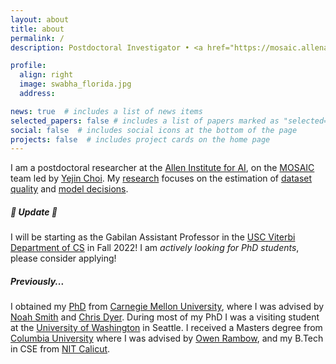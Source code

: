 ```yaml
---
layout: about
title: about
permalink: /
description: Postdoctoral Investigator • <a href="https://mosaic.allenai.org/">MOSAIC</a> • <a href="https://allenai.org/">Allen Institute for AI</a>

profile:
  align: right
  image: swabha_florida.jpg
  address:

news: true  # includes a list of news items
selected_papers: false # includes a list of papers marked as "selected={true}"
social: false  # includes social icons at the bottom of the page
projects: false  # includes project cards on the home page
---
```



I am a postdoctoral researcher at the [Allen Institute for AI](https://allenai.org/), on the [MOSAIC](https://mosaic.allenai.org/) team led by [Yejin Choi](https://homes.cs.washington.edu/~yejin/).
My [research]() focuses on the estimation of [dataset quality](https://arxiv.org/abs/2009.10795) and [model decisions](https://arxiv.org/abs/2103.01378).
<!-- *Good biases*, such as [structural inductive biases](https://www.aclweb.org/anthology/D18-1412) help language understanding - check out my [PhD thesis](/assets/pdf/swabha_thesis.pdf) on these. -->
<!-- But biases can be *undesirable*, e.g. [spurious correlations](https://arxiv.org/abs/2002.04108) commonly found in crowd-sourced, large-scale datasets due to [annotation artifacts](https://arxiv.org/abs/1803.02324), or social prejudices of human annotators and task designers, which are [difficult to rid](https://arxiv.org/abs/2102.00086)! -->

##### :cactus: Update :cactus:
<!-- <a class="btn btn-green">Update</a> -->
I will be starting as the Gabilan Assistant Professor in the [USC Viterbi Department of CS](https://www.cs.usc.edu/) in Fall 2022!  I am <em>actively looking for PhD students</em>, please consider applying!

##### Previously...
I obtained my [PhD](/assets/pdf/swabha_thesis.pdf) from [Carnegie Mellon University]((https://www.lti.cs.cmu.edu/people/18088/swabha-swayamdipta)), where I was advised by [Noah Smith](https://homes.cs.washington.edu/~nasmith/) and [Chris Dyer](http://www.cs.cmu.edu/~cdyer/).
During most of my PhD I was a visiting student at the [University of Washington](https://www.cs.washington.edu/) in Seattle.
I received a Masters degree from [Columbia University](https://www.cs.columbia.edu/) where I was advised by [Owen Rambow](https://owenrambow.com/), and my B.Tech in CSE from [NIT Calicut](http://www.nitc.ac.in/).

<!-- Prior to my PhD, I obtained a Masters degree from Columbia University, working with Owen Rambow and Michael Collins.
I received my bachelors degree in Computer Science and Engineering from National Institute of Technology, Calicut, India. -->
